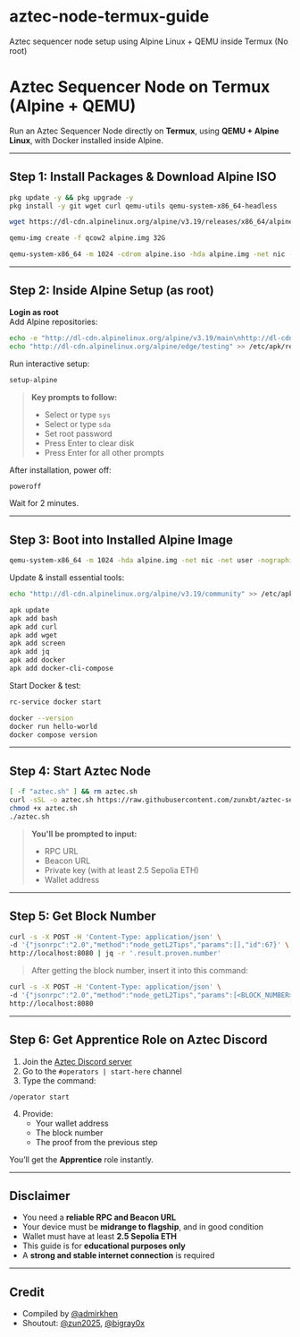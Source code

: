 # aztec-node-termux-guide
Aztec sequencer node setup using Alpine Linux + QEMU inside Termux (No root)

# Aztec Sequencer Node on Termux (Alpine + QEMU)

Run an Aztec Sequencer Node directly on **Termux**, using **QEMU + Alpine Linux**, with Docker installed inside Alpine.

---

## Step 1: Install Packages & Download Alpine ISO

```bash
pkg update -y && pkg upgrade -y
pkg install -y git wget curl qemu-utils qemu-system-x86_64-headless

wget https://dl-cdn.alpinelinux.org/alpine/v3.19/releases/x86_64/alpine-standard-3.19.1-x86_64.iso -O alpine.iso

qemu-img create -f qcow2 alpine.img 32G

qemu-system-x86_64 -m 1024 -cdrom alpine.iso -hda alpine.img -net nic -net user -nographic
```

---

## Step 2: Inside Alpine Setup (as root)

**Login as root**  
Add Alpine repositories:

```bash
echo -e "http://dl-cdn.alpinelinux.org/alpine/v3.19/main\nhttp://dl-cdn.alpinelinux.org/alpine/v3.19/community" > /etc/apk/repositories
echo "http://dl-cdn.alpinelinux.org/alpine/edge/testing" >> /etc/apk/repositories
```

Run interactive setup:

```bash
setup-alpine
```

> **Key prompts to follow:**
> - Select or type `sys`
> - Select or type `sda`
> - Set root password
> - Press Enter to clear disk
> - Press Enter for all other prompts

After installation, power off:

```bash
poweroff
```

Wait for 2 minutes.

---

## Step 3: Boot into Installed Alpine Image

```bash
qemu-system-x86_64 -m 1024 -hda alpine.img -net nic -net user -nographic
```

Update & install essential tools:

```bash
echo "http://dl-cdn.alpinelinux.org/alpine/v3.19/community" >> /etc/apk/repositories

apk update
apk add bash
apk add curl
apk add wget
apk add screen
apk add jq
apk add docker
apk add docker-cli-compose
```

Start Docker & test:

```bash
rc-service docker start

docker --version
docker run hello-world
docker compose version
```

---

## Step 4: Start Aztec Node

```bash
[ -f "aztec.sh" ] && rm aztec.sh
curl -sSL -o aztec.sh https://raw.githubusercontent.com/zunxbt/aztec-sequencer-node/main/aztec.sh
chmod +x aztec.sh
./aztec.sh
```

> **You'll be prompted to input:**
> - RPC URL
> - Beacon URL
> - Private key (with at least 2.5 Sepolia ETH)
> - Wallet address

---

## Step 5: Get Block Number

```bash
curl -s -X POST -H 'Content-Type: application/json' \
-d '{"jsonrpc":"2.0","method":"node_getL2Tips","params":[],"id":67}' \
http://localhost:8080 | jq -r '.result.proven.number'
```

> After getting the block number, insert it into this command:

```bash
curl -s -X POST -H 'Content-Type: application/json' \
-d '{"jsonrpc":"2.0","method":"node_getL2Tips","params":[<BLOCK_NUMBER>],"id":67}' \
http://localhost:8080
```

---

## Step 6: Get Apprentice Role on Aztec Discord

1. Join the [Aztec Discord server](https://discord.gg/aztec)
2. Go to the `#operators | start-here` channel
3. Type the command:

```
/operator start
```

4. Provide:
   - Your wallet address
   - The block number
   - The proof from the previous step

You’ll get the **Apprentice** role instantly.

---

## Disclaimer

- You need a **reliable RPC and Beacon URL**
- Your device must be **midrange to flagship**, and in good condition
- Wallet must have at least **2.5 Sepolia ETH**
- This guide is for **educational purposes only**
- A **strong and stable internet connection** is required

---

## Credit

- Compiled by [@admirkhen](https://x.com/admirkhen)
- Shoutout: [@zun2025](https://github.com/zunxbt), [@bigray0x](https://x.com/bigray0x)
